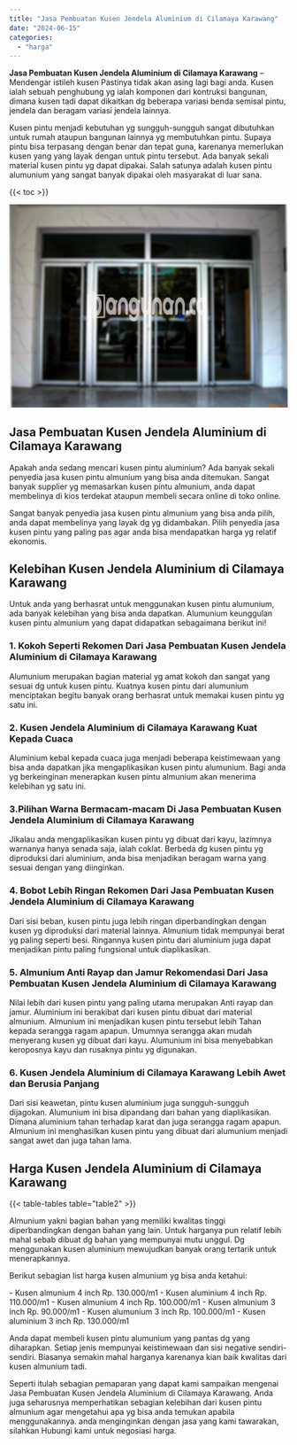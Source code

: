 ```yaml
---
title: "Jasa Pembuatan Kusen Jendela Aluminium di Cilamaya Karawang"
date: "2024-06-15"
categories: 
  - "harga"
---
```


**Jasa Pembuatan Kusen Jendela Aluminium di Cilamaya Karawang** – Mendengar istileh kusen Pastinya tidak akan asing lagi bagi anda. Kusen ialah sebuah penghubung yg ialah komponen dari kontruksi bangunan, dimana kusen tadi dapat dikaitkan dg beberapa variasi benda semisal pintu, jendela dan beragam variasi jendela lainnya.

Kusen pintu menjadi kebutuhan yg sungguh-sungguh sangat dibutuhkan untuk rumah ataupun bangunan lainnya yg membutuhkan pintu. Supaya pintu bisa terpasang dengan benar dan tepat guna, karenanya memerlukan kusen yang yang layak dengan untuk pintu tersebut. Ada banyak sekali material kusen pintu yg dapat dipakai. Salah satunya adalah kusen pintu alumunium yang sangat banyak dipakai oleh masyarakat di luar sana.

{{< toc >}}

![Jasa Pembuatan Kusen Jendela Aluminium di Cilamaya Karawang](/images/harga-kusen-jendela-alumunium-13.png)

## Jasa Pembuatan Kusen Jendela Aluminium di Cilamaya Karawang

Apakah anda sedang mencari kusen pintu aluminium? Ada banyak sekali penyedia jasa kusen pintu almunium yang bisa anda ditemukan. Sangat banyak supplier yg memasarkan kusen pintu almunium, anda dapat membelinya di kios terdekat ataupun membeli secara online di toko online.

Sangat banyak penyedia jasa kusen pintu almunium yang bisa anda pilih, anda dapat membelinya yang layak dg yg didambakan. Pilih penyedia jasa kusen pintu yang paling pas agar anda bisa mendapatkan harga yg relatif ekonomis.

## Kelebihan Kusen Jendela Aluminium di Cilamaya Karawang

Untuk anda yang berhasrat untuk menggunakan kusen pintu alumunium, ada banyak kelebihan yang bisa anda dapatkan. Alumunium keunggulan kusen pintu almunium yang dapat didapatkan sebagaimana berikut ini!

### 1\. Kokoh Seperti Rekomen Dari Jasa Pembuatan Kusen Jendela Aluminium di Cilamaya Karawang

Alumunium merupakan bagian material yg amat kokoh dan sangat yang sesuai dg untuk kusen pintu. Kuatnya kusen pintu dari alumunium menciptakan begitu banyak orang berhasrat untuk memakai kusen pintu yg satu ini.

### 2\. Kusen Jendela Aluminium di Cilamaya Karawang Kuat Kepada Cuaca

Aluminium kebal kepada cuaca juga menjadi beberapa keistimewaan yang bisa anda dapatkan jika mengaplikasikan kusen pintu alumunium. Bagi anda yg berkeinginan menerapkan kusen pintu almunium akan menerima kelebihan yg satu ini.

### 3.Pilihan Warna Bermacam-macam Di Jasa Pembuatan Kusen Jendela Aluminium di Cilamaya Karawang

Jikalau anda mengaplikasikan kusen pintu yg dibuat dari kayu, lazimnya warnanya hanya senada saja, ialah coklat. Berbeda dg kusen pintu yg diproduksi dari aluminium, anda bisa menjadikan beragam warna yang sesuai dengan yang diinginkan.

### 4\. Bobot Lebih Ringan Rekomen Dari Jasa Pembuatan Kusen Jendela Aluminium di Cilamaya Karawang

Dari sisi beban, kusen pintu juga lebih ringan diperbandingkan dengan kusen yg diproduksi dari material lainnya. Almunium tidak mempunyai berat yg paling seperti besi. Ringannya kusen pintu dari aluminium juga dapat menjadikan pintu paling fungsional untuk diaplikasikan.

### 5\. Almunium Anti Rayap dan Jamur Rekomendasi Dari Jasa Pembuatan Kusen Jendela Aluminium di Cilamaya Karawang

Nilai lebih dari kusen pintu yang paling utama merupakan Anti rayap dan jamur. Aluminium ini berakibat dari kusen pintu dibuat dari material almunium. Almunium ini menjadikan kusen pintu tersebut lebih Tahan kepada serangga ragam apapun. Umumnya serangga akan mudah menyerang kusen yg dibuat dari kayu. Alumunium ini bisa menyebabkan keroposnya kayu dan rusaknya pintu yg digunakan.

### 6\. Kusen Jendela Aluminium di Cilamaya Karawang Lebih Awet dan Berusia Panjang

Dari sisi keawetan, pintu kusen aluminium juga sungguh-sungguh dijagokan. Alumunium ini bisa dipandang dari bahan yang diaplikasikan. Dimana aluminium tahan terhadap karat dan juga serangga ragam apapun. Almunium ini menghasilkan kusen pintu yang dibuat dari alumunium menjadi sangat awet dan juga tahan lama.

## Harga Kusen Jendela Aluminium di Cilamaya Karawang

{{< table-tables table="table2" >}}

Almunium yakni bagian bahan yang memiliki kwalitas tinggi diperbandingkan dengan bahan yang lain. Untuk harganya pun relatif lebih mahal sebab dibuat dg bahan yang mempunyai mutu unggul. Dg menggunakan kusen aluminium mewujudkan banyak orang tertarik untuk menerapkannya.

Berikut sebagian list harga kusen almunium yg bisa anda ketahui:

\- Kusen almunium 4 inch Rp. 130.000/m1 - Kusen aluminium 4 inch Rp. 110.000/m1 - Kusen almunium 4 inch Rp. 100.000/m1 - Kusen almunium 3 inch Rp. 90.000/m1 - Kusen alumunium 3 inch Rp. 100.000/m1 - Kusen aluminium 3 inch Rp. 130.000/m1

Anda dapat membeli kusen pintu alumunium yang pantas dg yang diharapkan. Setiap jenis mempunyai keistimewaan dan sisi negative sendiri-sendiri. Biasanya semakin mahal harganya karenanya kian baik kwalitas dari kusen almunium tadi.

Seperti itulah sebagian pemaparan yang dapat kami sampaikan mengenai Jasa Pembuatan Kusen Jendela Aluminium di Cilamaya Karawang. Anda juga seharusnya memperhatikan sebagian kelebihan dari kusen pintu almunium agar mengetahui apa yg bisa anda temukan apabila menggunakannya. anda menginginkan dengan jasa yang kami tawarakan, silahkan Hubungi kami untuk negosiasi harga.
